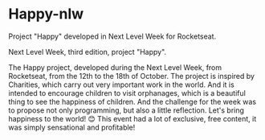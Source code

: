 # Happy-nlw
Project "Happy" developed in Next Level Week for Rocketseat.

Next Level Week, third edition, project "Happy".

The Happy project, developed during the Next Level Week, from Rocketseat, from the 12th to the 18th of October.
The project is inspired by Charities, which carry out very important work in the world. And it is intended to encourage children to visit orphanages, which is a beautiful thing to see the happiness of children.
And the challenge for the week was to propose not only programming, but also a little reflection. 
Let's bring happiness to the world! 😊
This event had a lot of exclusive, free content, it was simply sensational and profitable!
